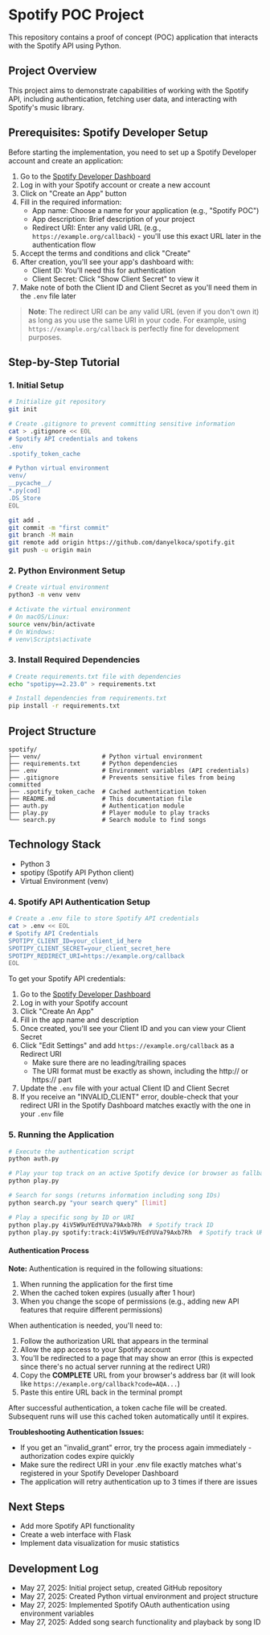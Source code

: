 # Spotify POC Project

This repository contains a proof of concept (POC) application that interacts with the Spotify API using Python.

## Project Overview

This project aims to demonstrate capabilities of working with the Spotify API, including authentication, fetching user data, and interacting with Spotify's music library.

## Prerequisites: Spotify Developer Setup

Before starting the implementation, you need to set up a Spotify Developer account and create an application:

1. Go to the [Spotify Developer Dashboard](https://developer.spotify.com/dashboard/)
2. Log in with your Spotify account or create a new account
3. Click on "Create an App" button
4. Fill in the required information:
   - App name: Choose a name for your application (e.g., "Spotify POC")
   - App description: Brief description of your project
   - Redirect URI: Enter any valid URL (e.g., `https://example.org/callback`) - you'll use this exact URL later in the authentication flow
5. Accept the terms and conditions and click "Create"
6. After creation, you'll see your app's dashboard with:
   - Client ID: You'll need this for authentication
   - Client Secret: Click "Show Client Secret" to view it
7. Make note of both the Client ID and Client Secret as you'll need them in the `.env` file later

> **Note**: The redirect URI can be any valid URL (even if you don't own it) as long as you use the same URI in your code. For example, using `https://example.org/callback` is perfectly fine for development purposes.

## Step-by-Step Tutorial

### 1. Initial Setup

```bash
# Initialize git repository
git init

# Create .gitignore to prevent committing sensitive information
cat > .gitignore << EOL
# Spotify API credentials and tokens
.env
.spotify_token_cache

# Python virtual environment
venv/
__pycache__/
*.py[cod]
.DS_Store
EOL

git add .
git commit -m "first commit"
git branch -M main
git remote add origin https://github.com/danyelkoca/spotify.git
git push -u origin main
```

### 2. Python Environment Setup

```bash
# Create virtual environment
python3 -m venv venv

# Activate the virtual environment
# On macOS/Linux:
source venv/bin/activate
# On Windows:
# venv\Scripts\activate
```

### 3. Install Required Dependencies

```bash
# Create requirements.txt file with dependencies
echo "spotipy==2.23.0" > requirements.txt

# Install dependencies from requirements.txt
pip install -r requirements.txt
```

## Project Structure

```
spotify/
├── venv/                 # Python virtual environment
├── requirements.txt      # Python dependencies
├── .env                  # Environment variables (API credentials)
├── .gitignore            # Prevents sensitive files from being committed
├── .spotify_token_cache  # Cached authentication token
├── README.md             # This documentation file
├── auth.py               # Authentication module
├── play.py               # Player module to play tracks
└── search.py             # Search module to find songs
```

## Technology Stack

- Python 3
- spotipy (Spotify API Python client)
- Virtual Environment (venv)

### 4. Spotify API Authentication Setup

```bash
# Create a .env file to store Spotify API credentials
cat > .env << EOL
# Spotify API Credentials
SPOTIPY_CLIENT_ID=your_client_id_here
SPOTIPY_CLIENT_SECRET=your_client_secret_here
SPOTIPY_REDIRECT_URI=https://example.org/callback
EOL
```

To get your Spotify API credentials:

1. Go to the [Spotify Developer Dashboard](https://developer.spotify.com/dashboard/)
2. Log in with your Spotify account
3. Click "Create An App"
4. Fill in the app name and description
5. Once created, you'll see your Client ID and you can view your Client Secret
6. Click "Edit Settings" and add `https://example.org/callback` as a Redirect URI
   - Make sure there are no leading/trailing spaces
   - The URI format must be exactly as shown, including the http:// or https:// part
7. Update the `.env` file with your actual Client ID and Client Secret
8. If you receive an "INVALID_CLIENT" error, double-check that your redirect URI in the Spotify Dashboard matches exactly with the one in your `.env` file

### 5. Running the Application

```bash
# Execute the authentication script
python auth.py

# Play your top track on an active Spotify device (or browser as fallback)
python play.py

# Search for songs (returns information including song IDs)
python search.py "your search query" [limit]

# Play a specific song by ID or URI
python play.py 4iV5W9uYEdYUVa79Axb7Rh  # Spotify track ID
python play.py spotify:track:4iV5W9uYEdYUVa79Axb7Rh  # Spotify track URI
```

#### Authentication Process

**Note:** Authentication is required in the following situations:

1. When running the application for the first time
2. When the cached token expires (usually after 1 hour)
3. When you change the scope of permissions (e.g., adding new API features that require different permissions)

When authentication is needed, you'll need to:

1. Follow the authorization URL that appears in the terminal
2. Allow the app access to your Spotify account
3. You'll be redirected to a page that may show an error (this is expected since there's no actual server running at the redirect URI)
4. Copy the **COMPLETE** URL from your browser's address bar (it will look like `https://example.org/callback?code=AQA...`)
5. Paste this entire URL back in the terminal prompt

After successful authentication, a token cache file will be created. Subsequent runs will use this cached token automatically until it expires.

**Troubleshooting Authentication Issues:**

- If you get an "invalid_grant" error, try the process again immediately - authorization codes expire quickly
- Make sure the redirect URI in your .env file exactly matches what's registered in your Spotify Developer Dashboard
- The application will retry authentication up to 3 times if there are issues

## Next Steps

- Add more Spotify API functionality
- Create a web interface with Flask
- Implement data visualization for music statistics

## Development Log

- May 27, 2025: Initial project setup, created GitHub repository
- May 27, 2025: Created Python virtual environment and project structure
- May 27, 2025: Implemented Spotify OAuth authentication using environment variables
- May 27, 2025: Added song search functionality and playback by song ID

